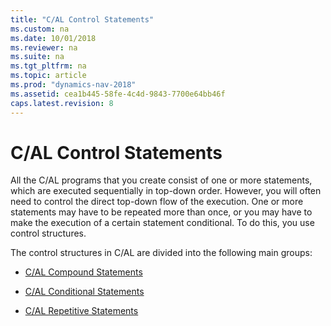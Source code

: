 ```yaml
---
title: "C/AL Control Statements"
ms.custom: na
ms.date: 10/01/2018
ms.reviewer: na
ms.suite: na
ms.tgt_pltfrm: na
ms.topic: article
ms.prod: "dynamics-nav-2018"
ms.assetid: cea1b445-58fe-4c4d-9843-7700e64bb46f
caps.latest.revision: 8
---
```

# C/AL Control Statements
All the C/AL programs that you create consist of one or more statements, which are executed sequentially in top-down order. However, you will often need to control the direct top-down flow of the execution. One or more statements may have to be repeated more than once, or you may have to make the execution of a certain statement conditional. To do this, you use control structures.  
  
 The control structures in C/AL are divided into the following main groups:  
  
-   [C/AL Compound Statements](C-AL-Compound-Statements.md)  
  
-   [C/AL Conditional Statements](C-AL-Conditional-Statements.md)  
  
-   [C/AL Repetitive Statements](C-AL-Repetitive-Statements.md)
